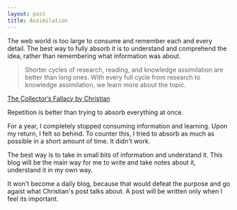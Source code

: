 ```yaml
---
layout: post
title: Assimilation
---
```


The web world is too large to consume and remember each and every detail. The best way to fully absorb it is to understand and comprehend the idea, rather than remembering what information was about.

> Shorter cycles of research, reading, and knowledge assimilation are better than long ones. With every full cycle from research to knowledge assimilation, we learn more about the topic.

[The Collector’s Fallacy by Christian](https://zettelkasten.de/posts/collectors-fallacy/)

Repetition is better than trying to absorb everything at once. 

For a year, I completely stopped consuming information and learning. Upon my return, I felt so behind. To counter this, I tried to absorb as much as possible in a short amount of time. It didn't work.

The best way is to take in small bits of information and understand it. This blog will be the main way for me to write and take notes about it, understand it in my own way.

It won't become a daily blog, because that would defeat the purpose and go agaist what Christian's post talks about. A post will be written only when I feel its important.